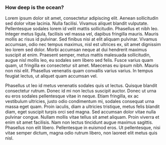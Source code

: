 ### How deep is the ocean?

Lorem ipsum dolor sit amet, consectetur adipiscing elit. Aenean sollicitudin sed dolor vitae lacinia. Nulla facilisi. Vivamus aliquet blandit vulputate. Pellentesque sodales lorem id velit mattis sollicitudin. Phasellus et nibh leo. Integer metus ligula, facilisis vel massa vel, dapibus fringilla mauris. Mauris mollis ac risus id pulvinar. Sed finibus nisi at elit aliquam pulvinar. Vivamus accumsan, odio nec tempus maximus, nisl est ultrices ex, sit amet dignissim leo lorem sed dolor. Morbi accumsan neque at dui hendrerit maximus suscipit at enim. Praesent semper, metus mattis malesuada sollicitudin, augue nisl mollis leo, eu sodales sem libero sed felis. Fusce varius quam quam, ut fringilla ex consectetur sit amet. Maecenas eu ipsum nibh. Mauris non nisi elit. Phasellus venenatis quam convallis varius varius. In tempus feugiat lectus, ut aliquet quam accumsan vel.

Phasellus ut leo id metus venenatis sodales quis ut lectus. Quisque blandit consectetur rutrum. Donec id mi non lectus suscipit auctor. Donec ut urna eu eros sodales pellentesque vitae in neque. Etiam fringilla, ex ac vestibulum ultricies, justo odio condimentum mi, sodales consequat urna massa eget quam. Proin iaculis, diam a ultricies tristique, metus felis blandit diam, eget suscipit turpis orci sed magna. Sed accumsan dolor vitae nulla pulvinar congue. Nullam mollis vitae tellus sit amet aliquam. Proin viverra et enim sit amet facilisis. Nam non lectus tincidunt augue maximus sagittis. Phasellus non elit libero. Pellentesque in euismod eros. Ut pellentesque, nisi vitae semper dictum, magna odio rutrum libero, non laoreet elit metus quis nisl.
